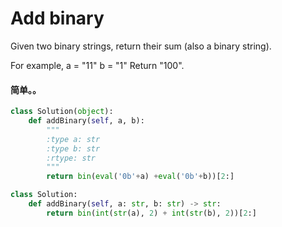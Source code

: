 # Add binary

Given two binary strings, return their sum (also a binary string).

For example,
a = "11"
b = "1"
Return "100".

#### 简单。。

```python
class Solution(object):
    def addBinary(self, a, b):
        """
        :type a: str
        :type b: str
        :rtype: str
        """
        return bin(eval('0b'+a) +eval('0b'+b))[2:]
```

```python
class Solution:
    def addBinary(self, a: str, b: str) -> str:
        return bin(int(str(a), 2) + int(str(b), 2))[2:]
```
